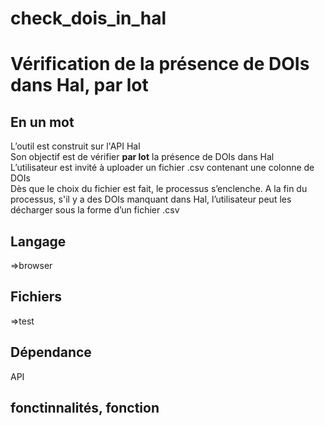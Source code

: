 # check_dois_in_hal
<h1>Vérification de la présence de DOIs dans Hal, par lot</h1>
<h2>En un mot</h2>
L’outil est construit sur l'API Hal
<br/>
Son objectif est de vérifier <b>par lot</b> la présence de DOIs dans Hal
<br/>
L’utilisateur est invité à uploader un fichier .csv contenant une colonne de DOIs
<br/>
Dès que le choix du fichier est fait, le processus s’enclenche. A la fin du processus, s'il y a des DOIs manquant dans Hal, l’utilisateur peut les décharger sous la forme d’un fichier .csv
<h2>Langage</h2>
=>browser
<h2>Fichiers</h2>
=>test
<h2>Dépendance</h2>
API
<h2>fonctinnalités, fonction</h2>


